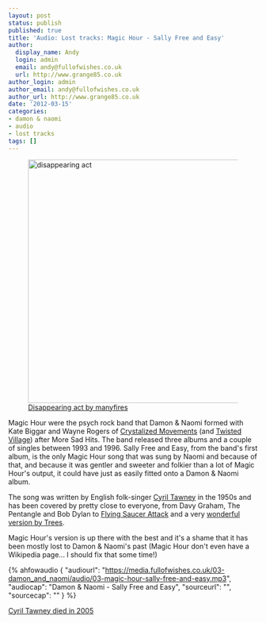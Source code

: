 ```yaml
---
layout: post
status: publish
published: true
title: 'Audio: Lost tracks: Magic Hour - Sally Free and Easy'
author:
  display_name: Andy
  login: admin
  email: andy@fullofwishes.co.uk
  url: http://www.grange85.co.uk
author_login: admin
author_email: andy@fullofwishes.co.uk
author_url: http://www.grange85.co.uk
date: '2012-03-15'
categories:
- damon & naomi
- audio
- lost tracks
tags: []
---
```

<p><figure class="caption aligncenter"><a href="http://www.flickr.com/photos/manyfires/3844370795/" title="disappearing act by manyfires, on Flickr"><img src="https://media.fullofwishes.co.uk/ahfow/uploads/2012/03/3844370795_03b5293bb5.jpg" width="500" height="491" alt="disappearing act"></a><figcaption class="caption-text"><a href='http://www.flickr.com/photos/manyfires/3844370795/'>Disappearing act by manyfires</a></figcaption></figure></p>
<p>Magic Hour were the psych rock band that Damon & Naomi formed with Kate Biggar and Wayne Rogers of <a href="http://en.wikipedia.org/wiki/Crystalized_Movements">Crystalized Movements</a> (and <a href="http://www.twistedvillage.com/">Twisted Village</a>) after More Sad Hits. The band released three albums and a couple of singles between 1993 and 1996. Sally Free and Easy, from the band's first album, is the only Magic Hour song that was sung by Naomi and because of that, and because it was gentler and sweeter and folkier than a lot of Magic Hour's output, it could have just as easily fitted onto a Damon & Naomi album.</p>
<p>The song was written by English folk-singer <a href="http://en.wikipedia.org/wiki/Cyril_Tawney">Cyril Tawney</a> in the 1950s and has been covered by pretty close to everyone, from Davy Graham, The Pentangle and Bob Dylan to <a href="http://www.youtube.com/watch?v=SpDlxkLV5ZY">Flying Saucer Attack</a> and a very <a href="http://www.youtube.com/watch?v=GpD0GGJ9D5E">wonderful version by Trees</a>.</p>
<p>Magic Hour's version is up there with the best and it's a shame that it has been mostly lost to Damon & Naomi's past (Magic Hour don't even have a Wikipedia page... I should fix that some time!)</p>

 {% ahfowaudio {
  "audiourl": "https://media.fullofwishes.co.uk/03-damon_and_naomi/audio/03-magic-hour-sally-free-and-easy.mp3",
  "audiocap": "Damon & Naomi - Sally Free and Easy",
  "sourceurl": "",
  "sourcecap": ""
  } %}

<p><a href="http://www.guardian.co.uk/news/2005/apr/27/guardianobituaries.artsobituaries">Cyril Tawney died in 2005</a></p>
